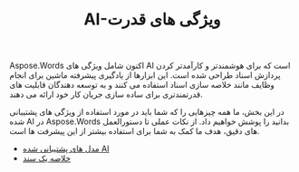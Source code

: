 ﻿---
title: AI-ویژگی های قدرت
second_title: Aspose.Words برای Java
articleTitle: AI-ویژگی های قدرت
linktitle: AI-ویژگی های قدرت
type: docs
weight: 25
description: "Aspose.Words برای Java ابزارهایی با قدرت AI مانند خلاصه سازی اسناد را برای افزایش کارایی معرفی می کند. یاد بگیرید که چگونه از ویژگی های AI با راهنمایی و راهنمایی دقیق استفاده کنید."
url: /fa/java/ai-powered-features/
timestamp: 2024-11-26-12-00-00
---

Aspose.Words اکنون شامل ویژگی های AI است که برای هوشمندتر و کارآمدتر کردن پردازش اسناد طراحی شده است. این ابزارها از یادگیری پیشرفته ماشین برای انجام وظایف مانند خلاصه سازی اسناد استفاده می کنند و به توسعه دهندگان قابلیت های قدرتمندتری برای ساده سازی جریان کار خود ارائه می دهند.

در این بخش، ما همه چیزهایی را که شما باید در مورد استفاده از ویژگی های پشتیبانی شده AI در Aspose.Words بدانید را پوشش خواهیم داد. از نکات عملی تا دستورالعمل های دقیق، هدف ما کمک به شما برای استفاده بیشتر از این پیشرفت ها است.

* [مدل های پشتیبانی شده AI ](/words/java/supported-ai-models/)
* [خلاصه یک سند](/words/java/summarize-a-document/)

